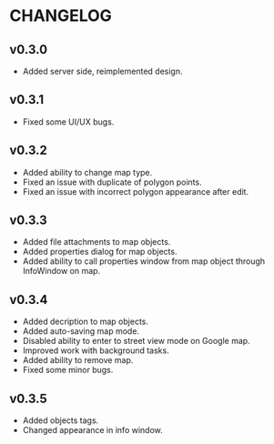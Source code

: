 # CHANGELOG

## v0.3.0
- Added server side, reimplemented design.

## v0.3.1
- Fixed some UI/UX bugs.

## v0.3.2
- Added ability to change map type.
- Fixed an issue with duplicate of polygon points.
- Fixed an issue with incorrect polygon appearance after edit.

## v0.3.3
- Added file attachments to map objects.
- Added properties dialog for map objects.
- Added ability to call properties window from map object through InfoWindow on map.

## v0.3.4
- Added decription to map objects.
- Added auto-saving map mode.
- Disabled ability to enter to street view mode on Google map.
- Improved work with background tasks.
- Added ability to remove map.
- Fixed some minor bugs.

## v0.3.5
- Added objects tags.
- Changed appearance in info window.
